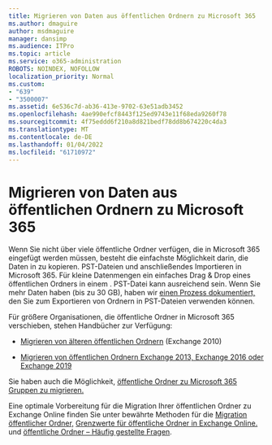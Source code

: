 ```yaml
---
title: Migrieren von Daten aus öffentlichen Ordnern zu Microsoft 365
ms.author: dmaguire
author: msdmaguire
manager: dansimp
ms.audience: ITPro
ms.topic: article
ms.service: o365-administration
ROBOTS: NOINDEX, NOFOLLOW
localization_priority: Normal
ms.custom:
- "639"
- "3500007"
ms.assetid: 6e536c7d-ab36-413e-9702-63e51adb3452
ms.openlocfilehash: 4ae990efcf8443f125ed9743e11f68eda9260f78
ms.sourcegitcommit: 4f75eddd6f210a8d821bedf78dd8b674220c4da3
ms.translationtype: MT
ms.contentlocale: de-DE
ms.lasthandoff: 01/04/2022
ms.locfileid: "61710972"
---
```

# <a name="migrate-public-folder-data-to-microsoft-365"></a>Migrieren von Daten aus öffentlichen Ordnern zu Microsoft 365

Wenn Sie nicht über viele öffentliche Ordner verfügen, die in Microsoft 365 eingefügt werden müssen, besteht die einfachste Möglichkeit darin, die Daten in zu kopieren. PST-Dateien und anschließendes Importieren in Microsoft 365. Für kleine Datenmengen ein einfaches Drag & Drop eines öffentlichen Ordners in einem . PST-Datei kann ausreichend sein. Wenn Sie mehr Daten haben (bis zu 30 GB), haben wir [einen Prozess dokumentiert,](https://technet.microsoft.com/library/dn874017%28v=exchg.150%29.aspx) den Sie zum Exportieren von Ordnern in PST-Dateien verwenden können.
  
Für größere Organisationen, die öffentliche Ordner in Microsoft 365 verschieben, stehen Handbücher zur Verfügung:
  
- [Migrieren von älteren öffentlichen Ordnern](https://docs.microsoft.com/exchange/collaboration-exo/public-folders/batch-migration-of-legacy-public-folders) (Exchange 2010)

- [Migrieren von öffentlichen Ordnern Exchange 2013, Exchange 2016 oder Exchange 2019](https://docs.microsoft.com/Exchange/collaboration/public-folders/migrate-to-exchange-online)

Sie haben auch die Möglichkeit, [öffentliche Ordner zu Microsoft 365 Gruppen zu migrieren.](https://docs.microsoft.com/exchange/collaboration-exo/public-folders/migrate-your-public-folders-to-microsoft-365-groups)

Eine optimale Vorbereitung für die Migration Ihrer öffentlichen Ordner zu Exchange Online finden Sie unter bewährte Methoden für die [Migration öffentlicher Ordner,](https://aka.ms/pfmb) [Grenzwerte für öffentliche Ordner in Exchange Online.](https://aka.ms/PFEXOLimits) und [öffentliche Ordner – Häufig gestellte Fragen](https://aka.ms/PFMFAQ).
